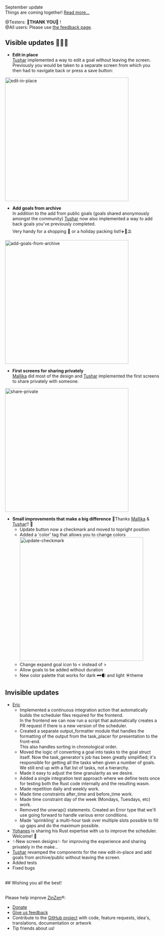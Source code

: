 September update  
Things are coming together!
[Read more...](https://blog.zinzen.me/2022/10/07/App-update.html)   

@Testers: 🙏**THANK YOU**🙏 !  
@All users: Please use [the feedback page](https://zinzen.me/Feedback).

## Visible updates 🎁🎁🎁
- **Edit in place**  
[Tushar](https://github.com/Tushar-4781) implemented a way to edit a goal without leaving the screen.  
Previously you would be taken to a separate screen from which you then had to navigate back or press a save button:  
<img src="/img/edit_in_place.gif" alt="edit-in-place" width="400"/>  

- **Add goals from archive**  
In addition to the add from public goals (goals shared anonymously amongst the community) [Tushar](https://github.com/Tushar-4781) now also implemented a way to add back goals you've previously completed.  
Very handy for a shopping 🛒 or a holiday packing list!✈️🌴⛱️   
<img src="/img/add_goals_from_archive.gif" alt="add-goals-from-archive" width="400"/>  

- **First screens for sharing privately**  
[Mallika](https://github.com/mallikarai05) did most of the design and [Tushar](https://github.com/Tushar-4781) implemented the first screens to share privately with someone.  
<img src="/img/share_private.gif" alt="share-private" width="400"/>  

- **Small improvements that make a big difference**
🙏Thanks [Mallika](https://github.com/mallikarai05) & [Tushar](https://github.com/Tushar-4781)!! 🙏
  - Update button now a checkmark and moved to topright position
  - Added a 'color' tag that allows you to change colors  
    <img src="/img/update_checkmark.PNG" alt="update-checkmark" width="400"/>  
  - Change expand goal icon to < instead of >
  - Allow goals to be added without duration
  - New color palette that works for dark 🕶️🌒 and light ☀️theme

## Invisible updates
- [Eric](https://github.com/egithinji) 
  - Implemented a continuous integration action that automatically builds the scheduler files required for the frontend.  
  In the frontend we can now run a script that automatically creates a PR request if there is a new version of the scheduler.
  - Created a separate output_formatter module that handles the formatting of the output from the task_placer for presentation to the front-end.  
  This also handles sorting in chronological order.
  - Moved the logic of converting a goal into tasks to the goal struct itself. Now the task_generator's job has been greatly simplified; it's responsible for getting all the tasks when given a number of goals. We still end up with a flat list of tasks, not a hierarchy.
  - Made it easy to adjust the time granularity as we desire.
  - Added a single integration test approach where we define tests once for testing both the Rust code internally and the resulting wasm.
  - Made repetition daily and weekly work.
  - Made time constraints after_time and before_time work.
  - Made time constraint day of the week (Mondays, Tuesdays, etc) work.
  - Removed the unwrap() statements. Created an Error type that we'll use going forward to handle various error conditions.
  - Made 'sprinkling' a multi-hour task over multiple slots possible to fill up gaps and do the maximum possible.
- [Yohanes](https://github.com/Y0h4n3s) is sharing his Rust expertise with us to improve the scheduler. Welcome! 👐
- ✨New screen designs✨ for improving the experience and sharing privately in the make...  
- [Tushar](https://github.com/Tushar-4781) revamped the components for the new edit-in-place and add goals from archive/public without leaving the screen.
- Added tests  
- Fixed bugs  
<br />  
## Wishing you all the best!
<br />
<br />

Please help improve [ZinZen](https://zinzen.me)®:  
- [Donate](https://donate.stripe.com/6oE4jK1iPcPT1m89AA)
- [Give us feedback](https://zinzen.me/Feedback)
- Contribute to the [GitHub project](https://github.com/tijlleenders/ZinZen) with code, feature requests, idea's, translations, documentation or artwork  
- Tip friends about us!

